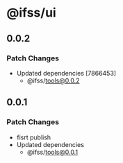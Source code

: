 # @ifss/ui

## 0.0.2

### Patch Changes

- Updated dependencies [7866453]
  - @ifss/tools@0.0.2

## 0.0.1

### Patch Changes

- fisrt publish
- Updated dependencies
  - @ifss/tools@0.0.1

